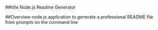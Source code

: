 ##title
Node.js Readme Generator

##Overview
node.js application to generate a professional README file from prompts on the command line
